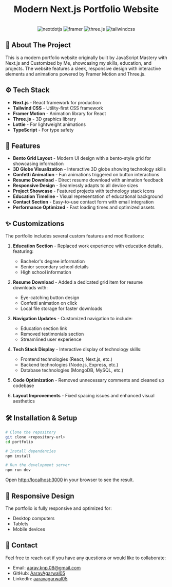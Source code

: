 <div align="center">
  <br />
  <h1>Modern Next.js Portfolio Website</h1>
  <br />

  <div>
    <img src="https://img.shields.io/badge/-Next_JS-black?style=for-the-badge&logoColor=white&logo=nextdotjs&color=000000" alt="nextdotjs" />
    <img src="https://img.shields.io/badge/-Framer-black?style=for-the-badge&logoColor=white&logo=framer&color=0055FF" alt="framer" />
    <img src="https://img.shields.io/badge/-Three_JS-black?style=for-the-badge&logoColor=white&logo=threedotjs&color=000000" alt="three.js" />
    <img src="https://img.shields.io/badge/-Tailwind_CSS-black?style=for-the-badge&logoColor=white&logo=tailwindcss&color=06B6D4" alt="tailwindcss" />
  </div>
</div>

## 🚀 About The Project

This is a modern portfolio website originally built by JavaScript Mastery with Next.js and Customized by Me, showcasing my skills, education, and projects. The website features a sleek, responsive design with interactive elements and animations powered by Framer Motion and Three.js.

## ⚙️ Tech Stack

- **Next.js** - React framework for production
- **Tailwind CSS** - Utility-first CSS framework
- **Framer Motion** - Animation library for React
- **Three.js** - 3D graphics library
- **Lottie** - For lightweight animations
- **TypeScript** - For type safety

## 🌟 Features

- **Bento Grid Layout** - Modern UI design with a bento-style grid for showcasing information
- **3D Globe Visualization** - Interactive 3D globe showing technology skills
- **Confetti Animation** - Fun animations triggered on button interactions
- **Resume Download** - Direct resume download with animation feedback
- **Responsive Design** - Seamlessly adapts to all device sizes
- **Project Showcase** - Featured projects with technology stack icons
- **Education Timeline** - Visual representation of educational background
- **Contact Section** - Easy-to-use contact form with email integration
- **Performance Optimized** - Fast loading times and optimized assets

## ✨ Customizations

The portfolio includes several custom features and modifications:

1. **Education Section** - Replaced work experience with education details, featuring:

   - Bachelor's degree information
   - Senior secondary school details
   - High school information

2. **Resume Download** - Added a dedicated grid item for resume downloads with:

   - Eye-catching button design
   - Confetti animation on click
   - Local file storage for faster downloads

3. **Navigation Updates** - Customized navigation to include:

   - Education section link
   - Removed testimonials section
   - Streamlined user experience

4. **Tech Stack Display** - Interactive display of technology skills:

   - Frontend technologies (React, Next.js, etc.)
   - Backend technologies (Node.js, Express, etc.)
   - Database technologies (MongoDB, MySQL, etc.)

5. **Code Optimization** - Removed unnecessary comments and cleaned up codebase

6. **Layout Improvements** - Fixed spacing issues and enhanced visual aesthetics

## 🛠️ Installation & Setup

```bash
# Clone the repository
git clone <repository-url>
cd portfolio

# Install dependencies
npm install

# Run the development server
npm run dev
```

Open [http://localhost:3000](http://localhost:3000) in your browser to see the result.

## 📱 Responsive Design

The portfolio is fully responsive and optimized for:

- Desktop computers
- Tablets
- Mobile devices

## 🔗 Contact

Feel free to reach out if you have any questions or would like to collaborate:

- Email: aarav.knp.08@gmail.com
- GitHub: [AaravAgarwal05](https://github.com/AaravAgarwal05)
- LinkedIn: [aaravagarwal05](https://linkedin.com/in/aaravagarwal05)

